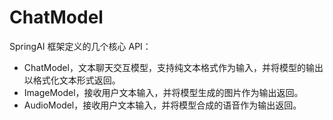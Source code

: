 # ChatModel

SpringAI 框架定义的几个核心 API：

- ChatModel，文本聊天交互模型，支持纯文本格式作为输入，并将模型的输出以格式化文本形式返回。
- ImageModel，接收用户文本输入，并将模型生成的图片作为输出返回。
- AudioModel，接收用户文本输入，并将模型合成的语音作为输出返回。